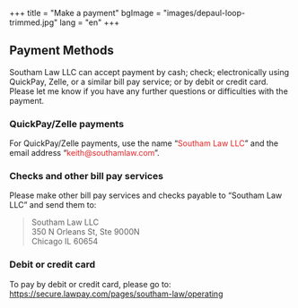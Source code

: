 +++
title = "Make a payment"
bgImage = "images/depaul-loop-trimmed.jpg"
lang = "en"
+++

## Payment Methods

Southam Law LLC can accept payment by cash; check; electronically using QuickPay, Zelle, or a similar bill pay service; or by debit or credit card. Please let me know if you have any further questions or difficulties with the payment.


### QuickPay/Zelle payments
For QuickPay/Zelle payments, use the name “<font color="#E52426">Southam Law LLC</font>” and the email address “<font color="#E52426">keith\@southamlaw.com</font>”.

### Checks and other bill pay services
Please make other bill pay services and checks payable to “Southam Law LLC” and send them to:  
> Southam Law LLC   
> 350 N Orleans St, Ste 9000N  
> Chicago IL 60654  

### Debit or credit card 
To pay by debit or credit card, please go to: https://secure.lawpay.com/pages/southam-law/operating